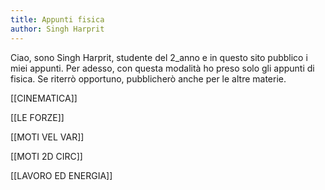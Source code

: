```yaml
---
title: Appunti fisica
author: Singh Harprit
---
```



Ciao, sono Singh Harprit, studente del 2_anno e in questo sito pubblico i miei appunti. Per adesso,  con questa modalità ho preso solo gli appunti di fisica. Se riterrò opportuno, pubblicherò anche per le altre materie. 

[[CINEMATICA]]

[[LE FORZE]]

[[MOTI VEL VAR]]

[[MOTI 2D CIRC]]

[[LAVORO ED ENERGIA]]
